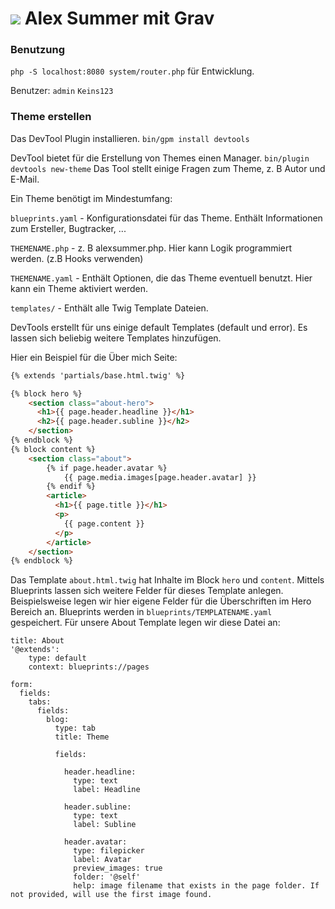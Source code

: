 # ![](https://avatars1.githubusercontent.com/u/8237355?v=2&s=50) Alex Summer mit Grav
### Benutzung
`php -S localhost:8080 system/router.php` für Entwicklung.

Benutzer:
    `admin`
    `Keins123`

### Theme erstellen
Das DevTool Plugin installieren. `bin/gpm install devtools`

DevTool bietet für die Erstellung von Themes einen Manager. `bin/plugin devtools new-theme`
Das Tool stellt einige Fragen zum Theme, z. B Autor und E-Mail.

Ein Theme benötigt im Mindestumfang:

`blueprints.yaml` - Konfigurationsdatei für das Theme. Enthält Informationen zum Ersteller, Bugtracker, ...

`THEMENAME.php` - z. B alexsummer.php. Hier kann Logik programmiert werden. (z.B Hooks verwenden)

`THEMENAME.yaml` - Enthält Optionen, die das Theme eventuell benutzt. Hier kann ein Theme aktiviert werden.

`templates/` - Enthält alle Twig Template Dateien.

DevTools erstellt für uns einige default Templates (default und error). Es lassen sich beliebig weitere Templates hinzufügen.

Hier ein Beispiel für die Über mich Seite:
```html
{% extends 'partials/base.html.twig' %}

{% block hero %}
    <section class="about-hero">
      <h1>{{ page.header.headline }}</h1>
      <h2>{{ page.header.subline }}</h2>
    </section>
{% endblock %}
{% block content %}
    <section class="about">
        {% if page.header.avatar %}
            {{ page.media.images[page.header.avatar] }}
        {% endif %}
        <article>
          <h1>{{ page.title }}</h1>
          <p>
            {{ page.content }}
          </p>
        </article>
    </section>
{% endblock %}
```

Das Template `about.html.twig` hat Inhalte im Block `hero` und `content`. Mittels Blueprints lassen sich weitere Felder für dieses Template anlegen. Beispielsweise legen wir hier eigene Felder für die Überschriften im Hero Bereich an.
Blueprints werden in `blueprints/TEMPLATENAME.yaml` gespeichert. Für unsere About Template legen wir diese Datei an:

```
title: About
'@extends':
    type: default
    context: blueprints://pages

form:
  fields:
    tabs:
      fields:
        blog:
          type: tab
          title: Theme

          fields:

            header.headline:
              type: text
              label: Headline

            header.subline:
              type: text
              label: Subline

            header.avatar:
              type: filepicker
              label: Avatar
              preview_images: true
              folder: '@self'
              help: image filename that exists in the page folder. If not provided, will use the first image found.
```